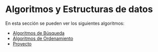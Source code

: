 # Algoritmos y Estructuras de datos

En esta sección se pueden ver los siguientes algoritmos:

- <a href="https://github.com/Kevin-Galarza77/Kevin-Galarza77.github.io/tree/Algoritmos-y-Estructuras-de-Datos/Algoritmos%20de%20Busqueda">Algoritmos de Búsqueda</a>
- <a href="https://github.com/Kevin-Galarza77/Kevin-Galarza77.github.io/tree/Algoritmos-y-Estructuras-de-Datos/Algoritmos%20de%20Ordenamiento">Algoritmos de Ordenamiento</a>
- <a href="https://github.com/Kevin-Galarza77/Kevin-Galarza77.github.io/tree/Algoritmos-y-Estructuras-de-Datos/Proyecto%20Algoritmos%20y%20Estructuras%20de%20Datos">Proyecto</a>
